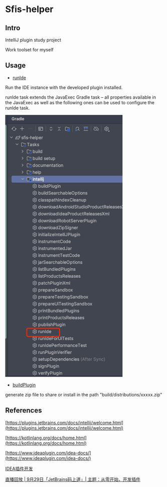 # Sfis-helper

## Intro

IntelliJ plugin study project

Work toolset for myself

## Usage

- [runIde](https://plugins.jetbrains.com/docs/intellij/tools-gradle-intellij-plugin.html#tasks-runide)

Run the IDE instance with the developed plugin installed.

runIde task extends the JavaExec Gradle task – all properties available in the JavaExec as well as the following ones can be used to configure the runIde task.

![img.png](docs/img.png)

- [buildPlugin](https://plugins.jetbrains.com/docs/intellij/tools-gradle-intellij-plugin.html#tasks-buildplugin)

generate zip file to share or install in the path "build/distributions/xxxxx.zip"



## References

[https://plugins.jetbrains.com/docs/intellij/welcome.html](https://plugins.jetbrains.com/docs/intellij/welcome.html)

[https://kotlinlang.org/docs/home.html](https://kotlinlang.org/docs/home.html)

[https://www.ideaplugin.com/idea-docs/](https://www.ideaplugin.com/idea-docs/)

[IDEA插件开发](https://www.bilibili.com/video/BV1Zi4y1b7fw/?share_source=copy_web&vd_source=c71c79a0e59361cee136f3f1c1b16180)

[直播回放 | 9月29日「JetBrains码上道」| 主题：从零开始，开发插件](https://www.bilibili.com/video/BV1rv4y147fb/?share_source=copy_web&vd_source=c71c79a0e59361cee136f3f1c1b16180)